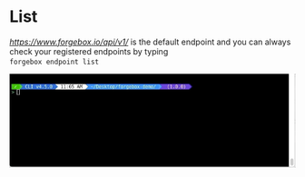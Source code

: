 # List

_https://www.forgebox.io/api/v1/_ is the default endpoint and you can always check your registered endpoints by typing  
`forgebox endpoint list`

![](../../.gitbook/assets/forgebox-endpoint-default-list%20%281%29%20%281%29.gif)

